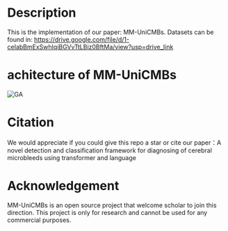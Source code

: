 # Description
This is the implementation of our paper: MM-UniCMBs. Datasets can be found in: https://drive.google.com/file/d/1-ceIabBmExSwhIqiBGVvTtLBiz0BftMa/view?usp=drive_link

# achitecture of MM-UniCMBs
![GA](https://github.com/user-attachments/assets/0b1c5579-4d1c-45de-ac9a-c5641e9bf3e2)

# Citation
We would appreciate if you could give this repo a star or cite our paper：A novel detection and classification framework for diagnosing of cerebral microbleeds using transformer and language

# Acknowledgement
MM-UniCMBs is an open source project that welcome scholar to join this direction. This project is only for research and cannot be used for any commercial purposes.
